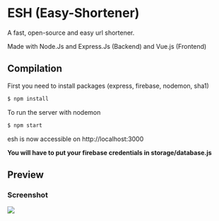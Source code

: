 # ESH (Easy-Shortener)

A fast, open-source and easy url shortener.

Made with Node.Js and Express.Js (Backend) and Vue.js (Frontend)

## Compilation

First you need to install packages (express, firebase, nodemon, sha1)
```sh
$ npm install
```

To run the server with nodemon

```sh
$ npm start
```
esh is now accessible on http://localhost:3000

**You will have to put your firebase credentials in storage/database.js**

## Preview
### Screenshot
![](https://i.ibb.co/jGxVZ7H/Capture-d-cran-2022-02-13-22-06-27.png)
